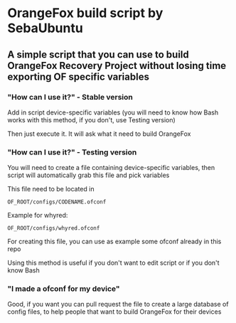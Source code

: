 # OrangeFox build script by SebaUbuntu

## A simple script that you can use to build OrangeFox Recovery Project without losing time exporting OF specific variables

### "How can I use it?" - Stable version

Add in script device-specific variables (you will need to know how Bash works with this method, if you don't, use Testing version)

Then just execute it. It will ask what it need to build OrangeFox

### "How can I use it?" - Testing version

You will need to create a file containing device-specific variables, then script will automatically grab this file and pick variables

This file need to be located in <pre><code>OF_ROOT/configs/CODENAME.ofconf</code></pre>

Example for whyred: <pre><code>OF_ROOT/configs/whyred.ofconf</code></pre>

For creating this file, you can use as example some ofconf already in this repo

Using this method is useful if you don't want to edit script or if you don't know Bash

### "I made a ofconf for my device"

Good, if you want you can pull request the file to create a large database of config files, to help people that want to build OrangeFox for their devices

